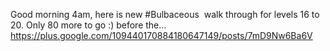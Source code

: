 Good morning 4am, here is new  #Bulbaceous  walk through for levels 16 to 20. Only 80 more to go :) before the… https://plus.google.com/109440170884180647149/posts/7mD9Nw6Ba6V